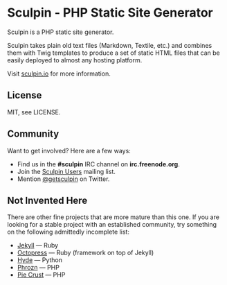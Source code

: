 Sculpin - PHP Static Site Generator
===================================

Sculpin is a PHP static site generator.

Sculpin takes plain old text files (Markdown, Textile, etc.) and combines
them with Twig templates to produce a set of static HTML files that can
be easily deployed to almost any hosting platform.

Visit [sculpin.io](http://sculpin.io) for more information.


License
-------

MIT, see LICENSE.


Community
---------

Want to get involved? Here are a few ways:

* Find us in the **#sculpin** IRC channel on **irc.freenode.org**.
* Join the [Sculpin Users](http://groups.google.com/group/sculpin-users)
  mailing list.
* Mention [@getsculpin](http://twitter.com/getsculpin) on Twitter.


Not Invented Here
-----------------

There are other fine projects that are more mature than this one.
If you are looking for a stable project with an established community,
try something on the following admittedly incomplete list:

 * [Jekyll](http://github.com/mojombo/jekyll) &mdash; Ruby
 * [Octopress](http://octopress.org) &mdash; Ruby (framework on top of Jekyll)
 * [Hyde](http://ringce.com/hyde) &mdash; Python
 * [Phrozn](http://phrozn.info) &mdash; PHP
 * [Pie Crust](http://bolt80.com/piecrust) &mdash; PHP
